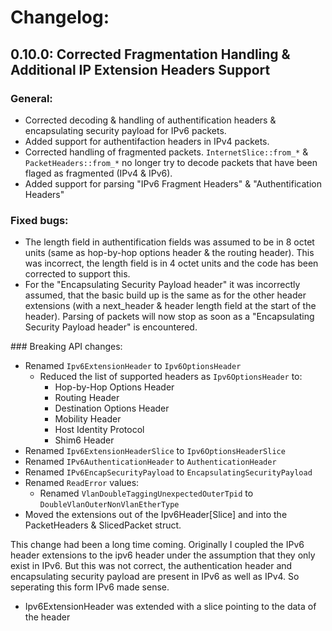 # Changelog:

## 0.10.0: Corrected Fragmentation Handling & Additional IP Extension Headers Support

### General:

* Corrected decoding & handling of authentification headers & encapsulating security payload for IPv6 packets.
* Added support for authentifaction headers in IPv4 packets.
* Corrected handling of fragmented packets. `InternetSlice::from_*` & `PacketHeaders::from_*` no longer try to decode packets that have been flaged as fragmented (IPv4 & IPv6).
* Added support for parsing "IPv6 Fragment Headers" & "Authentification Headers"

### Fixed bugs:

* The length field in authentification fields was assumed to be in 8 octet units (same as hop-by-hop options header & the routing header). This was incorrect, the length field is in 4 octet units and the code has been corrected to support this.
* For the "Encapsulating Security Payload header" it was incorrectly assumed, that the basic build up is the same as for the other header extensions (with a next_header & header length field at the start of the header). Parsing of packets will now stop as soon as a "Encapsulating Security Payload header" is encountered.

### Breaking API changes:

* Renamed `Ipv6ExtensionHeader` to `Ipv6OptionsHeader`
    * Reduced the list of supported headers as `Ipv6OptionsHeader` to:
        * Hop-by-Hop Options Header
        * Routing Header
        * Destination Options Header
        * Mobility Header
        * Host Identity Protocol
        * Shim6 Header
* Renamed `Ipv6ExtensionHeaderSlice` to `Ipv6OptionsHeaderSlice`
* Renamed `IPv6AuthenticationHeader` to `AuthenticationHeader`
* Renamed `IPv6EncapSecurityPayload` to `EncapsulatingSecurityPayload`
* Renamed `ReadError` values:
  * Renamed `VlanDoubleTaggingUnexpectedOuterTpid` to `DoubleVlanOuterNonVlanEtherType`
* Moved the extensions out of the Ipv6Header[Slice] and into the PacketHeaders & SlicedPacket struct.

This change had been a long time coming. Originally I coupled the IPv6 header extensions to the ipv6 header under the assumption that they only exist in IPv6. But this was not correct, the authentication header and encapsulating security payload are present in IPv6 as well as IPv4. So seperating this form IPv6 made sense.

* Ipv6ExtensionHeader was extended with a slice pointing to the data of the header

